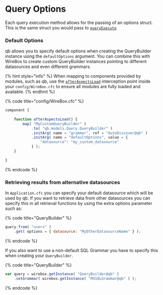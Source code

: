 # Query Options

Each query execution method allows for the passing of an options struct.  This is the same struct you would pass to [`queryExecute`](https://cfdocs.org/queryexecute).

### Default Options

qb allows you to specify default options when creating the QueryBuilder instance using the `defaultOptions` argument.  You can combine this with WireBox to create custom QueryBuilder instances pointing to different datasources and even different grammars.

{% hint style="info" %}
When mapping to components provided by modules, such as qb, use the [`afterAspectsLoad`](https://coldbox.ortusbooks.com/digging-deeper/interceptors/core-interception-points/application-life-cycle-events) interception point inside your `config/WireBox.cfc` to ensure all modules are fully loaded and available.
{% endhint %}

{% code title="config/WireBox.cfc" %}
```javascript
component {
    
    function afterAspectsLoad() {
        map( "MyCustomQueryBuilder" )
            .to( "qb.models.Query.QueryBuilder" )
            .initArg( name = "grammar", ref = "AutoDiscover@qb" )
            .initArg( name = "defaultOptions", value = {
                "datasource": "my_custom_datasource" 
            } );
    }
    
}
```
{% endcode %}

### Retrieving results from alternative datasources

In `Application.cfc` you can specify your default datasource which will be used by qb. If you want to retrieve data from other datasources you can specify this in all retrieval functions by using the extra options parameter such as:

{% code title="QueryBuilder" %}
```javascript
query.from( "users" )
    .get( options = { datasource: "MyOtherDatasourceName" } );
```
{% endcode %}

If you also want to use a non-default SQL Grammar you have to specify this when creating your `QueryBuilder`.

{% code title="QueryBuilder" %}
```javascript
var query = wirebox.getInstance( "QueryBuilder@qb" )
    .setGrammar( wirebox.getInstance( "MSSQLGrammar@qb" ) );
```
{% endcode %}

